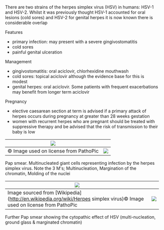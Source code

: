 There are two strains of the herpes simplex virus (HSV) in humans: HSV\-1 and HSV\-2\. Whilst it was previously thought HSV\-1 accounted for oral lesions (cold sores) and HSV\-2 for genital herpes it is now known there is considerable overlap  
  
Features  
* primary infection: may present with a severe gingivostomatitis
* cold sores
* painful genital ulceration

  
Management  
* gingivostomatitis: oral aciclovir, chlorhexidine mouthwash
* cold sores: topical aciclovir although the evidence base for this is modest
* genital herpes: oral aciclovir. Some patients with frequent exacerbations may benefit from longer term aciclovir

  
Pregnancy  
* elective caesarean section at term is advised if a primary attack of herpes occurs during pregnancy at greater than 28 weeks gestation
* women with recurrent herpes who are pregnant should be treated with suppressive therapy and be advised that the risk of transmission to their baby is low

  


| [![](https://d32xxyeh8kfs8k.cloudfront.net/images_Passmedicine/usb007.jpg)](https://d32xxyeh8kfs8k.cloudfront.net/images_Passmedicine/usb007b.jpg) | |
| --- | --- |
| © Image used on license from PathoPic | [![](https://d32xxyeh8kfs8k.cloudfront.net/css/images/mag_glass.png)](https://d32xxyeh8kfs8k.cloudfront.net/images_Passmedicine/usb007b.jpg) |

Pap smear. Multinucleated giant cells representing infection by the herpes simplex virus. Note the 3 M's; Multinucleation, Margination of the chromatin, Molding of the nuclei  
  


| [![](https://d32xxyeh8kfs8k.cloudfront.net/images_Passmedicine/uwb051.jpg)](https://d32xxyeh8kfs8k.cloudfront.net/images_Passmedicine/uwb051b.jpg) | |
| --- | --- |
| Image sourced from [Wikipedia](http://en.wikipedia.org/wiki/Herpes simplex virus)© Image used on license from PathoPic | [![](https://d32xxyeh8kfs8k.cloudfront.net/css/images/mag_glass.png)](https://d32xxyeh8kfs8k.cloudfront.net/images_Passmedicine/uwb051b.jpg) |

Further Pap smear showing the cytopathic effect of HSV (multi\-nucleation, ground glass \& marginated chromatin)  
